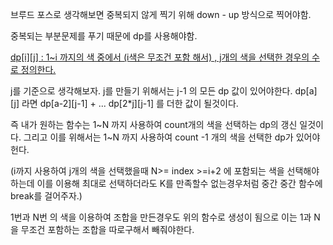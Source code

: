 브루드 포스로 생각해보면 중복되지 않게 찍기 위해 down - up 방식으로 찍어야함.

중복되는 부분문제를 푸기 때문에 dp를 사용해야함.

[dp[i][j] : 1~i 까지의 색 중에서 (i색은 무조건 포함 해서) , j개의 색을 선택한 경우의 수로 정의한다.]()

j를 기준으로 생각해보자.  j를 만들기 위해서는 j-1 의 모든 dp 값이 있어야한다.  dp[a][j] 라면 dp[a-2][j-1] + ...  dp[2\*j][j-1] 를 더한 값이 될것이다. 

즉 내가 원하는 함수는 1~N 까지 사용하여 count개의 색을 선택하는 dp의 갱신 일것이다. 
그리고 이를 위해서는 1~N 까지 사용하여 count -1 개의 색을 선택한 dp가 있어야헌다. 

(i까지 사용하여 j개의 색을 선택했을때  N>= index >=i+2 에 포함되는 색을 선택해야하는데 이를 이용해 최대로 선택하더라도 K를 만족할수 없는경우처럼 중간 중간 함수에 break를 걸어주자.)

1번과 N번 의 색을 이용하여 조합을 만든경우도 위의 함수로 생성이 됨으로 이는 1과 N을 무조건 포함하는 조합을 따로구해서 빼줘야한다. 

